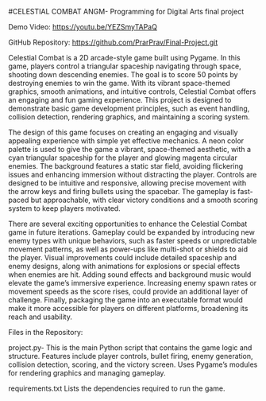 #CELESTIAL COMBAT
ANGM- Programming for Digital Arts final project


Demo Video: https://youtu.be/YEZSmyTAPaQ


GitHub Repository: https://github.com/PrarPrav/Final-Project.git


Celestial Combat is a 2D arcade-style game built using Pygame. In this game, players control a triangular spaceship navigating through space, shooting down descending enemies. The goal is to score 50 points by destroying enemies to win the game. With its vibrant space-themed graphics, smooth animations, and intuitive controls, Celestial Combat offers an engaging and fun gaming experience.
This project is designed to demonstrate basic game development principles, such as event handling, collision detection, rendering graphics, and maintaining a scoring system.

The design of this game focuses on creating an engaging and visually appealing experience with simple yet effective mechanics. A neon color palette is used to give the game a vibrant, space-themed aesthetic, with a cyan triangular spaceship for the player and glowing magenta circular enemies. The background features a static star field, avoiding flickering issues and enhancing immersion without distracting the player. Controls are designed to be intuitive and responsive, allowing precise movement with the arrow keys and firing bullets using the spacebar. The gameplay is fast-paced but approachable, with clear victory conditions and a smooth scoring system to keep players motivated. 

There are several exciting opportunities to enhance the Celestial Combat game in future iterations. Gameplay could be expanded by introducing new enemy types with unique behaviors, such as faster speeds or unpredictable movement patterns, as well as power-ups like multi-shot or shields to aid the player. Visual improvements could include detailed spaceship and enemy designs, along with animations for explosions or special effects when enemies are hit. Adding sound effects and background music would elevate the game’s immersive experience. Increasing enemy spawn rates or movement speeds as the score rises, could provide an additional layer of challenge. Finally, packaging the game into an executable format would make it more accessible for players on different platforms, broadening its reach and usability.

Files in the Repository: 

project.py-
This is the main Python script that contains the game logic and structure.
Features include player controls, bullet firing, enemy generation, collision detection, scoring, and the victory screen.
Uses Pygame’s modules for rendering graphics and managing gameplay.

requirements.txt
Lists the dependencies required to run the game.










